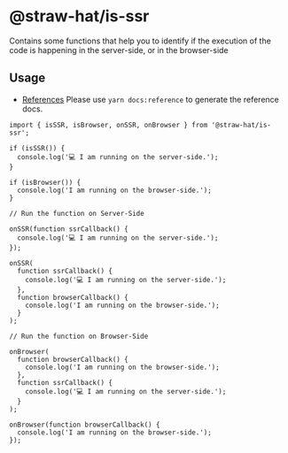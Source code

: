 # @straw-hat/is-ssr

Contains some functions that help you to identify if the execution of the code
is happening in the server-side, or in the browser-side

## Usage

- [References](./docs/references/index.html) Please use `yarn docs:reference`
  to generate the reference docs.

```tsx
import { isSSR, isBrowser, onSSR, onBrowser } from '@straw-hat/is-ssr';

if (isSSR()) {
  console.log('💻 I am running on the server-side.');
}

if (isBrowser()) {
  console.log('I am running on the browser-side.');
}

// Run the function on Server-Side

onSSR(function ssrCallback() {
  console.log('💻 I am running on the server-side.');
});

onSSR(
  function ssrCallback() {
    console.log('💻 I am running on the server-side.');
  },
  function browserCallback() {
    console.log('I am running on the browser-side.');
  }
);

// Run the function on Browser-Side

onBrowser(
  function browserCallback() {
    console.log('I am running on the browser-side.');
  },
  function ssrCallback() {
    console.log('💻 I am running on the server-side.');
  }
);

onBrowser(function browserCallback() {
  console.log('I am running on the browser-side.');
});
```
